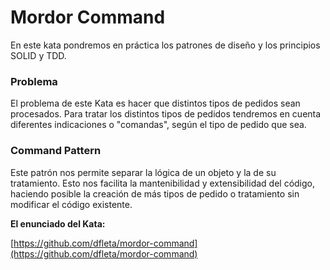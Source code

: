 # Mordor Command

En este kata pondremos en práctica los patrones de diseño y los principios SOLID y TDD.

### Problema
El problema de este Kata es hacer que distintos tipos de pedidos sean procesados. Para tratar los distintos tipos de pedidos tendremos en cuenta diferentes indicaciones o "comandas", según el tipo de pedido que sea.


### Command Pattern
Este patrón nos permite separar la lógica de un objeto y la de su tratamiento. Esto nos facilita la mantenibilidad y extensibilidad del código, haciendo posible la creación de más tipos de pedido o tratamiento sin modificar el código existente.

**El enunciado del Kata:**

[https://github.com/dfleta/mordor-command](https://github.com/dfleta/mordor-command)
